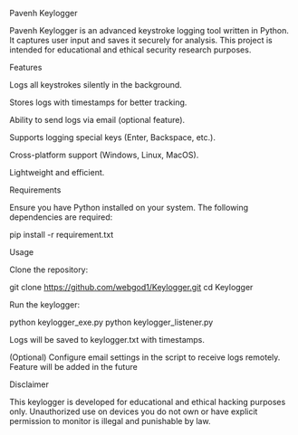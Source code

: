 
Pavenh Keylogger

Pavenh Keylogger is an advanced keystroke logging tool written in Python. It captures user input and saves it securely for analysis. This project is intended for educational and ethical security research purposes.

Features

Logs all keystrokes silently in the background.

Stores logs with timestamps for better tracking.

Ability to send logs via email (optional feature).

Supports logging special keys (Enter, Backspace, etc.).

Cross-platform support (Windows, Linux, MacOS).

Lightweight and efficient.

Requirements

Ensure you have Python installed on your system. The following dependencies are required:

pip install -r requirement.txt

Usage

Clone the repository:

git clone https://github.com/webgod1/Keylogger.git
cd Keylogger

Run the keylogger:

python keylogger_exe.py
python keylogger_listener.py

Logs will be saved to keylogger.txt with timestamps.

(Optional) Configure email settings in the script to receive logs remotely. Feature will be added in the future

Disclaimer

This keylogger is developed for educational and ethical hacking purposes only. Unauthorized use on devices you do not own or have explicit permission to monitor is illegal and punishable by law.

